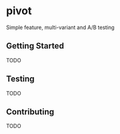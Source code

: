 pivot
=====

Simple feature, multi-variant and A/B testing

Getting Started
---------------

TODO

Testing
-------

TODO

Contributing
------------

TODO
